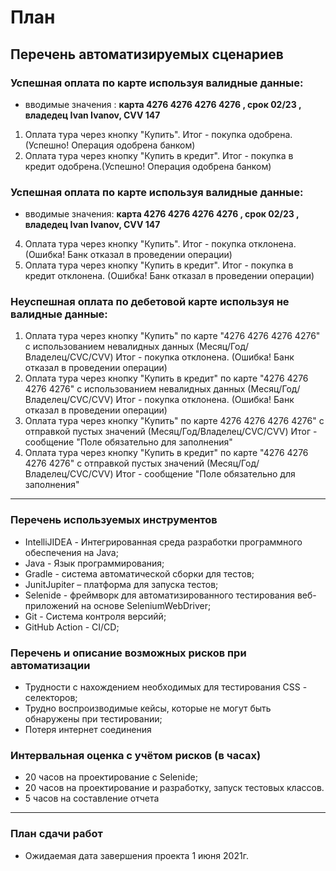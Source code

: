 # План

## Перечень автоматизируемых сценариев ##

 ### Успешная оплата по карте используя валидные данные:
- вводимые значения : **карта 4276 4276 4276 4276 , срок 02/23 , владедец Ivan Ivanov, CVV 147**
1. Оплата тура через кнопку "Купить". Итог - покупка одобрена. (Успешно! Операция одобрена банком)
2. Оплата тура через кнопку "Купить в кредит". Итог - покупка в кредит одобрена.(Успешно! Операция одобрена банком)
 ### Успешная оплата по карте используя валидные данные:
- вводимые значения: **карта 4276 4276 4276 4276 , срок 02/23 , владедец Ivan Ivanov, CVV 147**
4. Оплата тура через кнопку "Купить". Итог - покупка отклонена. (Ошибка! Банк отказал в проведении операции)  
5. Оплата тура через кнопку "Купить в кредит". Итог - покупка в кредит отклонена. (Ошибка! Банк отказал в проведении операции) 

 ### Неуспешная оплата по дебетовой карте используя не валидные данные:
 
1. Оплата тура через кнопку "Купить" по карте "4276 4276 4276 4276" с использованием невалидных данных (Месяц/Год/Владелец/CVC/CVV)  Итог - покупка отклонена. (Ошибка! Банк отказал в проведении операции)
1. Оплата тура через кнопку "Купить в кредит" по карте "4276 4276 4276 4276" с использованием невалидных данных (Месяц/Год/Владелец/CVC/CVV)  Итог - покупка отклонена. (Ошибка! Банк отказал в проведении операции) 
1. Оплата тура через кнопку "Купить" по карте 4276 4276 4276 4276" с отправкой пустых значений (Месяц/Год/Владелец/CVC/CVV)  Итог - сообщение "Поле обязательно для заполнения"
1.  Оплата тура через кнопку "Купить в кредит" по карте "4276 4276 4276 4276" с отправкой пустых значений (Месяц/Год/Владелец/CVC/CVV)  Итог - сообщение "Поле обязательно для заполнения"
---
### Перечень используемых инструментов

* IntelliJIDEA - Интегрированная среда разработки программного обеспечения на Java;
* Java - Язык программирования;
* Gradle - система автоматической сборки для тестов;
* JunitJupiter – платформа для запуска тестов;
* Selenide - фреймворк для автоматизированного тестирования веб-приложений на основе SeleniumWebDriver;
* Git - Система контроля версийй;
* GitHub Action - CI/CD;

### Перечень и описание возможных рисков при автоматизации

* Трудности с нахождением необходимых для тестирования CSS - селекторов;
* Трудно воспроизводимые кейсы, которые не могут быть обнаружены при тестировании;
* Потеря интернет соединения
### Интервальная оценка с учётом рисков (в часах)

* 20 часов на проектирование с Selenide;
* 20 часов на проектирование и разработку, запуск тестовых классов.
* 5 часов на составление отчета
---
### План сдачи работ

* Ожидаемая дата завершения проекта 1 июня 2021г.
